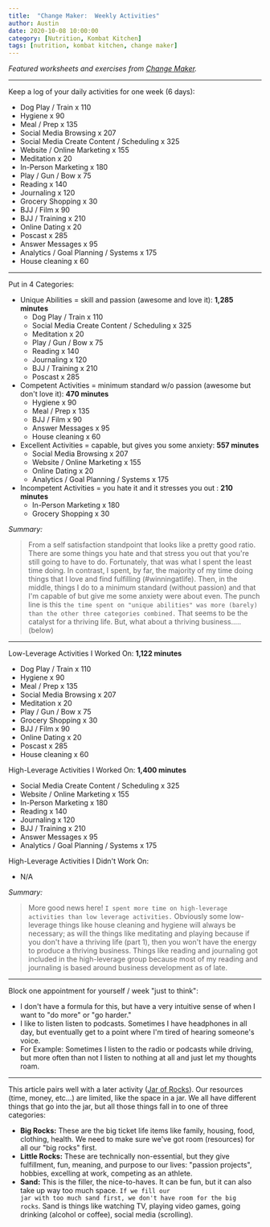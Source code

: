 ```yaml
---
title:  "Change Maker:  Weekly Activities"
author: Austin
date: 2020-10-08 10:00:00
category: [Nutrition, Kombat Kitchen]
tags: [nutrition, kombat kitchen, change maker]
---
```


*Featured worksheets and exercises from [Change Maker](https://amzn.to/3nvvUo4).*

---

Keep a log of your daily activities for one week (6 days):
 
 * Dog  Play / Train x 110
 * Hygiene x 90
 * Meal / Prep x 135
 * Social Media Browsing x 207
 * Social Media Create Content / Scheduling x 325
* Website / Online Marketing x 155
* Meditation x 20
* In-Person Marketing x 180
* Play / Gun / Bow x 75
* Reading x 140
* Journaling x 120
* Grocery Shopping x 30
* BJJ / Film x 90
* BJJ / Training x 210
* Online Dating x 20
* Poscast x 285
* Answer Messages x 95
* Analytics / Goal Planning / Systems x 175
* House cleaning x 60

---

Put in 4 Categories:

* Unique Abilities = skill and passion (awesome and love it): **1,285 minutes**
    *  Dog  Play / Train x 110
    *  Social Media Create Content / Scheduling x 325
    *  Meditation x 20
    *  Play / Gun / Bow x 75
    *  Reading x 140
    *  Journaling x 120
    *  BJJ / Training x 210
    *  Poscast x 285
* Competent Activities = minimum standard w/o passion (awesome but don't love it): **470 minutes**
    * Hygiene x 90
    * Meal / Prep x 135
    * BJJ / Film x 90
    * Answer Messages x 95
    * House cleaning x 60
* Excellent Activities = capable, but gives you some anxiety: **557 minutes**
    * Social Media Browsing x 207
    * Website / Online Marketing x 155
    * Online Dating x 20
    * Analytics / Goal Planning / Systems x 175
* Incompetent Activities = you hate it and it stresses you out : **210 minutes**
    * In-Person Marketing x 180
    * Grocery Shopping x 30

*Summary:*  

> From a self satisfaction standpoint that looks like a pretty good ratio.  There are some things you hate and that stress you out that you're still going to have to do.  Fortunately, that was what I spent the least time doing.  In contrast, I spent, by far, the majority of my time doing things that I love and find fulfilling (#winningatlife).  Then, in the middle, things I do to a minimum standard (without passion) and that I'm capable of but give me some anxiety were about even.  The punch line is this <code>the time spent on "unique abilities" was more (barely) than the other three categories combined.</code>  That seems to be the catalyst  for a thriving life.  But, what about a thriving business..... (below)

---

Low-Leverage Activities I Worked On: **1,122 minutes**

* Dog  Play / Train x 110
* Hygiene x 90
* Meal / Prep x 135
* Social Media Browsing x 207
* Meditation x 20
* Play / Gun / Bow x 75
* Grocery Shopping x 30
* BJJ / Film x 90
* Online Dating x 20
* Poscast x 285
* House cleaning x 60

High-Leverage Activities I Worked On: **1,400 minutes**

* Social Media Create Content / Scheduling x 325
* Website / Online Marketing x 155
* In-Person Marketing x 180
* Reading x 140
* Journaling x 120
* BJJ / Training x 210
* Answer Messages x 95
* Analytics / Goal Planning / Systems x 175

High-Leverage Activities I Didn't Work On:

* N/A

*Summary:*

> More good news here!  <code>I spent more time on high-leverage activities than low leverage activities.</code>  Obviously some low-leverage things like house cleaning and hygiene will always be necessary; as will the things like meditating and playing because if you don't have a thriving life (part 1), then you won't have the energy to produce a thriving business.  Things like reading and journaling got included in the high-leverage group because most of my reading and journaling is based around business development as of late.

---

Block one appointment for yourself / week "just to think":

* I don't have a formula for this, but have a very intuitive sense of when I want to "do more" or "go harder."
* I like to listen listen to podcasts.  Sometimes I have headphones in all day, but eventually get to a point where I'm tired of hearing someone's voice.
* For Example:  Sometimes I listen to the radio or podcasts while driving, but  more often than not I listen to nothing at all and just let my thoughts roam.

---

This article pairs well with a later activity ([Jar of Rocks](/assets/docs/changemaker-rocks.pdf)).  Our resources (time, money, etc...) are limited, like the space in a jar.  We all have different things that go into the  jar, but all those things fall in to one of three categories:

* **Big Rocks:**  These are the big ticket life items like family, housing, food, clothing, health.  We need to make sure we've got room (resources) for all our "big rocks" first.
* **Little Rocks:**  These are technically non-essential, but they give fulfillment, fun, meaning, and purpose to our lives: "passion projects", hobbies, excelling at work, competing as an athlete.
* **Sand:**  This is the filler, the nice-to-haves.  It can be fun, but it can also take up way too much space.  <code>If we fill our jar with too  much sand first, we don't have room for the big rocks</code>.  Sand is things like watching TV, playing video games, going drinking (alcohol or coffee), social media (scrolling).

